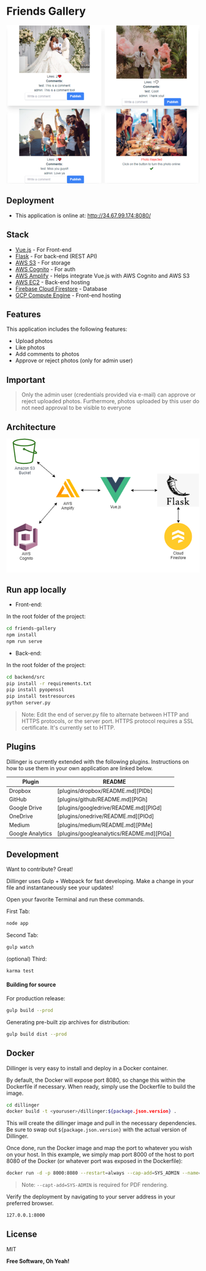 # Friends Gallery

![alt text](https://github.com/ErickOliveiraT/Friends-Gallery/blob/main/img/photos.PNG?raw=true)

## Deployment

- This application is online at: http://34.67.99.174:8080/

## Stack

- [Vue.js] - For Front-end
- [Flask] - For back-end (REST API)
- [AWS S3] - For storage
- [AWS Cognito] - For auth
- [AWS Amplify] - Helps integrate Vue.js with AWS Cognito and AWS S3
- [AWS EC2] - Back-end hosting
- [Firebase Cloud Firestore] - Database
- [GCP Compute Engine] - Front-end hosting

## Features

This application includes the following features:

- Upload photos
- Like photos
- Add comments to photos
- Approve or reject photos (only for admin user)

## Important

> Only the admin user (credentials provided via e-mail) can
> approve or reject uploaded photos. Furthermore, photos uploaded
> by this user do not need approval to be visible to everyone

## Architecture

![alt text](https://github.com/ErickOliveiraT/Friends-Gallery/blob/main/img/architeture.PNG?raw=true)

## Run app locally

- Front-end:

In the root folder of the project:

```sh
cd friends-gallery
npm install
npm run serve
```

- Back-end:

In the root folder of the project:

```sh
cd backend/src
pip install -r requirements.txt
pip install pyopenssl
pip install testresources
python server.py
```
> Note: Edit the end of server.py file to alternate
> between HTTP and HTTPS protocols, or the server port.
> HTTPS protocol requires a SSL certificate. 
> It's currently set to HTTP.

## Plugins

Dillinger is currently extended with the following plugins.
Instructions on how to use them in your own application are linked below.

| Plugin | README |
| ------ | ------ |
| Dropbox | [plugins/dropbox/README.md][PlDb] |
| GitHub | [plugins/github/README.md][PlGh] |
| Google Drive | [plugins/googledrive/README.md][PlGd] |
| OneDrive | [plugins/onedrive/README.md][PlOd] |
| Medium | [plugins/medium/README.md][PlMe] |
| Google Analytics | [plugins/googleanalytics/README.md][PlGa] |

## Development

Want to contribute? Great!

Dillinger uses Gulp + Webpack for fast developing.
Make a change in your file and instantaneously see your updates!

Open your favorite Terminal and run these commands.

First Tab:

```sh
node app
```

Second Tab:

```sh
gulp watch
```

(optional) Third:

```sh
karma test
```

#### Building for source

For production release:

```sh
gulp build --prod
```

Generating pre-built zip archives for distribution:

```sh
gulp build dist --prod
```

## Docker

Dillinger is very easy to install and deploy in a Docker container.

By default, the Docker will expose port 8080, so change this within the
Dockerfile if necessary. When ready, simply use the Dockerfile to
build the image.

```sh
cd dillinger
docker build -t <youruser>/dillinger:${package.json.version} .
```

This will create the dillinger image and pull in the necessary dependencies.
Be sure to swap out `${package.json.version}` with the actual
version of Dillinger.

Once done, run the Docker image and map the port to whatever you wish on
your host. In this example, we simply map port 8000 of the host to
port 8080 of the Docker (or whatever port was exposed in the Dockerfile):

```sh
docker run -d -p 8000:8080 --restart=always --cap-add=SYS_ADMIN --name=dillinger <youruser>/dillinger:${package.json.version}
```

> Note: `--capt-add=SYS-ADMIN` is required for PDF rendering.

Verify the deployment by navigating to your server address in
your preferred browser.

```sh
127.0.0.1:8000
```

## License

MIT

**Free Software, Oh Yeah!**

[//]: # (These are reference links used in the body of this note and get stripped out when the markdown processor does its job. There is no need to format nicely because it shouldn't be seen. Thanks SO - http://stackoverflow.com/questions/4823468/store-comments-in-markdown-syntax)

[Vue.js]: <https://vuejs.org/>
[Flask]: <https://flask.palletsprojects.com/>
[AWS S3]: <https://aws.amazon.com/pt/s3/>
[AWS Cognito]: <https://aws.amazon.com/pt/cognito/>
[AWS EC2]: <https://aws.amazon.com/pt/ec2/>
[Firebase Cloud Firestore]: <https://firebase.google.com/products/firestore>
[GCP Compute Engine]: <https://cloud.google.com/compute>
[AWS Amplify]: <https://aws.amazon.com/en/amplify/>